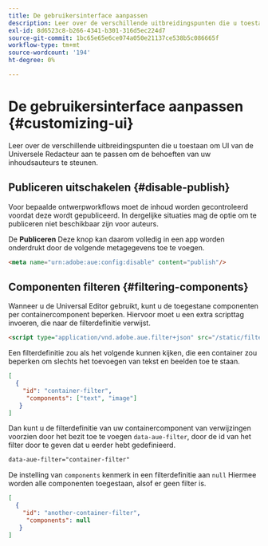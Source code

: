 ```yaml
---
title: De gebruikersinterface aanpassen
description: Leer over de verschillende uitbreidingspunten die u toestaan om UI van de Universele Redacteur aan te passen om de behoeften van uw inhoudsauteurs te steunen.
exl-id: 8d6523c8-b266-4341-b301-316d5ec224d7
source-git-commit: 1bc65e65e6ce074a050e21137ce538b5c086665f
workflow-type: tm+mt
source-wordcount: '194'
ht-degree: 0%

---
```



# De gebruikersinterface aanpassen {#customizing-ui}

Leer over de verschillende uitbreidingspunten die u toestaan om UI van de Universele Redacteur aan te passen om de behoeften van uw inhoudsauteurs te steunen.

## Publiceren uitschakelen {#disable-publish}

Voor bepaalde ontwerpworkflows moet de inhoud worden gecontroleerd voordat deze wordt gepubliceerd. In dergelijke situaties mag de optie om te publiceren niet beschikbaar zijn voor auteurs.

De **Publiceren** Deze knop kan daarom volledig in een app worden onderdrukt door de volgende metagegevens toe te voegen.

```html
<meta name="urn:adobe:aue:config:disable" content="publish"/>
```

## Componenten filteren {#filtering-components}

Wanneer u de Universal Editor gebruikt, kunt u de toegestane componenten per containercomponent beperken. Hiervoor moet u een extra scripttag invoeren, die naar de filterdefinitie verwijst.

```html
<script type="application/vnd.adobe.aue.filter+json" src="/static/filter-definition.json"></script>
```

Een filterdefinitie zou als het volgende kunnen kijken, die een container zou beperken om slechts het toevoegen van tekst en beelden toe te staan.

```json
[
  {
    "id": "container-filter",
     "components": ["text", "image"]
   }
]
```

Dan kunt u de filterdefinitie van uw containercomponent van verwijzingen voorzien door het bezit toe te voegen `data-aue-filter`, door de id van het filter door te geven dat u eerder hebt gedefinieerd.

```html
data-aue-filter="container-filter"
```

De instelling van `components` kenmerk in een filterdefinitie aan `null` Hiermee worden alle componenten toegestaan, alsof er geen filter is.

```json
[
  {
    "id": "another-container-filter",
     "components": null
   }
]
```

